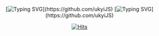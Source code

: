<div align="center">

[![Typing SVG](https://readme-typing-svg.demolab.com?font=Ubuntu&weight=700&size=40&duration=5000&pause=2000&color=1e87f0&center=true&vCenter=true&width=880&lines=Hi+there%2C+I'm+UkYi.)](https://github.com/ukyiJS)
[![Typing SVG](https://readme-typing-svg.demolab.com?font=Ubuntu&weight=500&size=18&duration=7000&pause=0&color=1e87f0&center=true&vCenter=true&width=880&height=50&lines=Nice+to+meet+you.)](https://github.com/ukyiJS)

[![Hits](https://hits.seeyoufarm.com/api/count/incr/badge.svg?url=https%3A%2F%2Fgithub.com%2FukyiJS&count_bg=%231E87F0&title_bg=%23555555&icon=github.svg&icon_color=%23E7E7E7&title=views&edge_flat=false)](https://github.com/ukyiJS)
</div>
